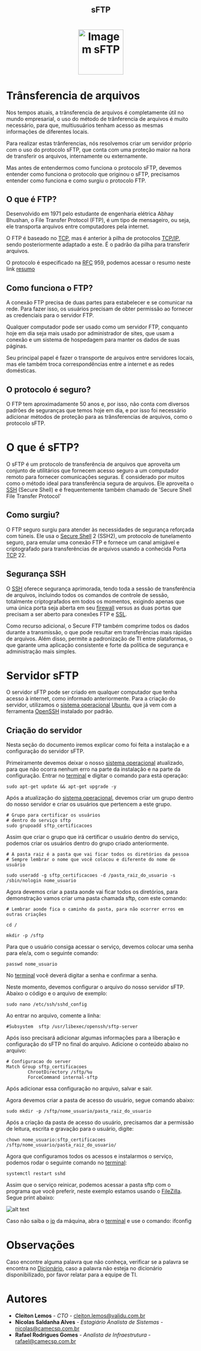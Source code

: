 <!-- Title -->

<p align="center">
  <h2 align="center">sFTP</h2>
  <h1 align="center"><img src="https://cdn-icons-png.flaticon.com/512/8110/8110738.png" alt="Imagem sFTP" width="120">

  # Trânsferencia de arquivos
  Nos tempos atuais, a trânsferencia de arquivos é completamente útil no mundo empresarial, o uso do método de trânferencia de arquivos é muito necessário, para que, multiusuários tenham acesso as mesmas informações de diferentes locais.

  Para realizar estas trânferencias, nós resolvemos criar um servidor próprio com o uso do protocolo sFTP, que conta com uma proteção maior na hora de transferir os arquivos, internamente ou externamente.

  Mas antes de entendermos como funciona o protocolo sFTP, devemos entender como funciona o protocolo que originou o sFTP, precisamos entender como funciona e como surgiu o protocolo FTP. 

  ## O que é FTP?
  Desenvolvido em 1971 pelo estudante de engenharia elétrica Abhay Bhushan, o File Transfer Protocol (FTP), é um tipo de mensageiro, ou seja, ele transporta arquivos entre computadores pela internet. 

  O FTP é baseado no [TCP](Dicionário.md), mas é anterior à pilha de protocolos [TCP/IP](Dicionário.md), sendo posteriormente adaptado a este. É o padrão da pilha para transferir arquivos.

  O protocolo é especificado na [RFC](Dicionário.md) 959, podemos acessar o resumo neste link [resumo](https://pt.wikipedia.org/wiki/Protocolo_de_Transfer%C3%AAncia_de_Arquivos#Vis%C3%A3o_geral_do_protocolo) 

  ## Como funciona o FTP?
  A conexão FTP precisa de duas partes para estabelecer e se comunicar na rede. Para fazer isso, os usuários precisam de obter permissão ao fornecer as credenciais para o servidor FTP.

  Qualquer computador pode ser usado como um servidor FTP, conquanto hoje em dia seja mais usado por administrador de sites, que usam a conexão e um sistema de hospedagem para manter os dados de suas páginas.

  Seu principal papel é fazer o transporte de arquivos entre servidores locais, mas ele também troca correspondências entre a internet e as redes domésticas.

  ## O protocolo é seguro?
  O FTP tem aproximadamente 50 anos e, por isso, não conta com diversos padrões de seguranças que temos hoje em dia, e por isso foi necessário adicionar métodos de proteção para as trânsferencias de arquivos, como o protocolo sFTP.

  # O que é sFTP?
  O sFTP é um protocolo de transferência de arquivos que aproveita um conjunto de utilitários que fornecem acesso seguro a um computador remoto para fornecer comunicações seguras. É considerado por muitos como o método ideal para transferência segura de arquivos. Ele aproveita o [SSH](Dicionário.md) (Secure Shell) e é frequentemente também chamado de 'Secure Shell File Transfer Protocol'
  ## Como surgiu?
  O FTP seguro surgiu para atender às necessidades de segurança reforçada com túneis. Ele usa o [Secure Shell](Dicionário.md) 2 (SSH2), um protocolo de tunelamento seguro, para emular uma conexão FTP e fornece um canal amigável e criptografado para transferências de arquivos usando a conhecida Porta [TCP](Dicionário.md) 22.

  ## Segurança SSH
  O [SSH](Dicionário.md) oferece segurança aprimorada, tendo toda a sessão de transferência de arquivos, incluindo todos os comandos de controle de sessão, totalmente criptografados em todos os momentos, exigindo apenas que uma única porta seja aberta em seu [firewall](Dicionário.md) versus as duas portas que precisam a ser aberto para conexões FTP e [SSL](Dicionário.md).

  Como recurso adicional, o Secure FTP também comprime todos os dados durante a transmissão, o que pode resultar em transferências mais rápidas de arquivos. Além disso, permite a padronização de TI entre plataformas, o que garante uma aplicação consistente e forte da política de segurança e administração mais simples.

  # Servidor sFTP
  O servidor sFTP pode ser criado em qualquer computador que tenha acesso à internet, como informado anteriormente. Para a criação do servidor, utilizamos o [sistema operacional](Dicionário.md) [Ubuntu](Dicionário.md), que  já vem com a ferramenta [OpenSSH](Dicionário.md) instalado por padrão.

  ## Criação do servidor
  Nesta seção do documento iremos explicar como foi feita a instalação e a configuração do servidor sFTP.

  Primeiramente devemos deixar o nosso [sistema operacional](Dicionário.md) atualizado, para que não ocorra nenhum erro na parte da instalação e na parte da configuração. Entrar no [terminal](Dicionário.md) e digitar o comando para está operação:

  ````
  sudo apt-get update && apt-get upgrade -y
  ````

  Após a atualização do [sistema operacional](Dicionário.md), devemos criar um grupo dentro do nosso servidor e criar os usuários que pertencem a este grupo.

  ````
  # Grupo para certificar os usuários
  # dentro do serviço sftp
  sudo grupoadd sftp_certificacoes
  ```` 
Assim que criar o grupo que irá certificar o usuário dentro do serviço, podemos criar os usuários dentro do grupo criado anteriormente.

````
# A pasta raiz é a pasta que vai ficar todos os diretórios da pessoa
# Sempre lembrar o nome que você colocou e diferente do nome de usuário

sudo useradd -g sftp_certificacoes -d /pasta_raiz_do_usuario -s /sbin/nologin nome_usuario
````
Agora devemos criar a pasta aonde vai ficar todos os diretórios, para demonstração vamos criar uma pasta chamada sftp, com este comando:
````
# Lembrar aonde fica o caminho da pasta, para não ocorrer erros em outras criações

cd /

mkdir -p /sftp
````
Para que o usuário consiga acessar o serviço, devemos colocar uma senha para ele/a, com o seguinte comando:
````
passwd nome_usuario
````
No [terminal](Dicionário.md) você deverá digitar a senha e confirmar a senha.

Neste momento, devemos configurar o arquivo do nosso servidor sFTP. Abaixo o código e o arquivo de exemplo:
````
sudo nano /etc/ssh/sshd_config
```` 

Ao entrar no arquivo, comente a linha:
````
#Subsystem  sftp /usr/libexec/openssh/sftp-server
````
Após isso precisará adicionar algumas informações para a liberação e configuração do sFTP no final do arquivo. Adicione o conteúdo abaixo no arquivo:
````
# Configuracao do server
Match Group sftp_certificacoes
        ChrootDirectory /sftp/%u
        ForceCommand internal-sftp
````
Após adicionar essa configuração no arquivo, salvar e sair.

Agora devemos criar a pasta de acesso do usuário, segue comando abaixo:

````
sudo mkdir -p /sftp/nome_usuario/pasta_raiz_do_usuario
````

Após a criação da pasta de acesso do usuário, precisamos dar a permissão de leitura, escrita e gravação para o usuário, digite:
````
chown nome_usuario:sftp_certificacoes /sftp/nome_usuario/pasta_raiz_do_usuario/
````

Agora que configuramos todos os acessos e instalarmos o serviço, podemos rodar o seguinte comando no [terminal](Dicionário.md):
````
systemctl restart sshd
````

Assim que o serviço reinicar, podemos acessar a pasta sftp com o programa que você preferir, neste exemplo estamos usando o [FileZilla](Dicionário.md). Segue print abaixo:

![alt text](Prints/FileZilla.png)

Caso não saiba o [ip](Dicionário.md) da máquina, abra o [terminal](Dicionário.md) e use o comando: ifconfig

# Observações
Caso encontre alguma palavra que não conheça, verificar se a palavra se encontra no [Dicionário](Dicionário.md), caso a palavra não esteja no dicionário disponibilizado, por favor relatar para a equipe de TI.

# Autores
- **Cleiton Lemos** - _CTO_ - <cleiton.lemos@validu.com.br>
- **Nicolas Saldanha Alves** - _Estagiário Analista de Sistemas_ - <nicolas@camecsp.com.br>
- **Rafael Rodrigues Gomes** - _Analista de Infraestrutura_ - <rafael@camecsp.com.br>